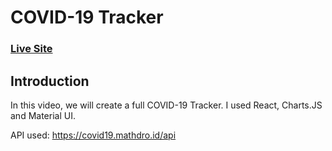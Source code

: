 # COVID-19 Tracker

### [Live Site](https://covid19statswebsite.netlify.com/)

## Introduction

In this video, we will create a full COVID-19 Tracker. I used React, Charts.JS and Material UI.

API used: https://covid19.mathdro.id/api

